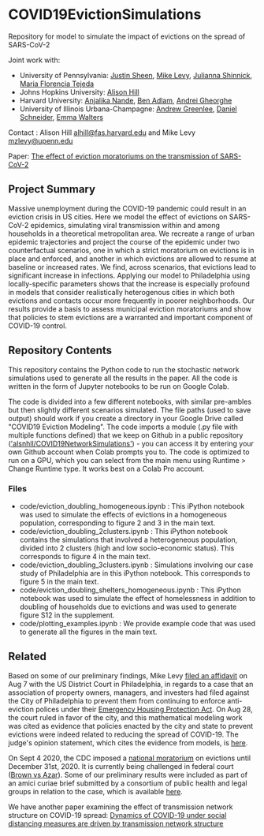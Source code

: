 # COVID19EvictionSimulations
Repository for model to simulate the impact of evictions on the spread of SARS-CoV-2

Joint work with:
* University of Pennsylvania: [Justin Sheen](https://github.com/jsheen), [Mike Levy](https://www.dbei.med.upenn.edu/bio/michael-z-levy-phd), [Julianna Shinnick](https://www.linkedin.com/in/julianna-shinnick-60a8a3134/), [Maria Florencia Tejeda](https://www.linkedin.com/in/maria-florencia-tejeda-808796192/)
* Johns Hopkins University: [Alison Hill](https://alsnhll.github.io/)
* Harvard University: [Anjalika Nande](https://github.com/anjalika-nande), [Ben Adlam](https://research.google/people/BenAdlam/), [Andrei Gheorghe](https://www.linkedin.com/in/andrei-gheorghe-b7499066/)
* University of Illinois Urbana-Champagne: [Andrew Greenlee](https://urban.illinois.edu/people/profiles/andrew-greenlee/), [Daniel Schneider](https://urban.illinois.edu/people/profiles/daniel-schneider/), [Emma Walters](https://www.linkedin.com/in/emmawalters/) 

Contact : Alison Hill <alhill@fas.harvard.edu> and Mike Levy <mzlevy@upenn.edu>

Paper: [The effect of eviction moratoriums on the transmission of SARS-CoV-2](The_effect_of_eviction_moratoriums_on_the_transmission_of_SARS-CoV-2.pdf)

## Project Summary
Massive unemployment during the COVID-19 pandemic could result in an eviction crisis in US cities. Here we model the effect of evictions on SARS-CoV-2 epidemics, simulating viral transmission within and among households in a theoretical metropolitan area. We recreate a range of urban epidemic trajectories and project the course of the epidemic under two counterfactual scenarios, one in which a strict moratorium on evictions is in place and enforced, and another in which evictions are allowed to resume at baseline or increased rates. We find, across scenarios, that evictions lead to significant increase in infections. Applying our model to Philadelphia using locally-specific parameters shows that the increase is especially profound in models that consider realistically heterogenous cities in which both evictions and contacts occur more frequently in poorer neighborhoods. Our results provide a basis to assess municipal eviction moratoriums and show that policies to stem evictions are a warranted and important component of COVID-19 control. 

## Repository Contents

This repository contains the Python code to run the stochastic network simulations used to generate all the results in the paper. All the code is written in the form of Jupyter notebooks to be run on Google Colab. 

The code is divided into a few different notebooks, with similar pre-ambles but then slightly different scenarios simulated. The file paths (used to save output) should work if you create a directory in your Google Drive called "COVID19 Eviction Modeling". The code imports a module (.py file with multiple functions defined) that we keep on Github in a public repository (['alsnhll/COVID19NetworkSimulations'](https://github.com/alsnhll/COVID19NetworkSimulations)) - you can access it by entering your own Github account when Colab prompts you to. The code is optimized to run on a GPU, which you can select from the main menu using Runtime > Change Runtime type. It works best on a Colab Pro account. 

### Files

* code/eviction_doubling_homogeneous.ipynb : This iPython notebook was used to simulate the effects of evictions in a homogeneous population, corresponding to figure 2 and 3 in the main text.
* code/eviction_doubling_2clusters.ipynb : This iPython notebook contains the simulations that involved a heterogeneous population, divided into 2 clusters (high and low socio-economic status). This corresponds to figure 4 in the main text.
*  code/eviction_doubling_3clusters.ipynb : Simulations involving our case study of Philadelphia are in this iPython notebook. This corresponds to figure 5 in the main text.
*  code/eviction_doubling_shelters_homogeneous.ipynb : This iPython notebook was used to simulate the effect of homelessness in addition to doubling of households due to evictions and was used to generate figure S12 in the supplement. 
*  code/plotting_examples.ipynb : We provide example code that was used to generate all the figures in the main text.


## Related

Based on some of our preliminary findings, Mike Levy [filed an affidavit](https://github.com/mzlevy/Philly_Covid/blob/master/28-6_Levy_Declaration.pdf) on Aug 7 with the US District Court in Philadelphia, in regards to a case that an association of property owners, managers, and investers had filed against the City of Philadelphia to prevent them from continuing to enforce anti-eviction polices under their [Emergency Housing Protection Act](https://phila.legistar.com/LegislationDetail.aspx?ID=4432723&GUID=52A61514-7062-4734-8006-C58AC90B5E25&Options=ID%7CText%7C&Search=200295). On Aug 28, the court ruled in favor of the city, and this mathematical modeling work was cited as evidence that policies enacted by the city and state to prevent evictions were indeed related to reducing the spread of COVID-19. The judge's opinion statement, which cites the evidence from models, is [here](https://github.com/mzlevy/Philly_Covid/blob/master/HAPCO%20vs%20Philly%20decision.pdf).

On Sept 4 2020, the CDC imposed a [national moratorium](https://www.federalregister.gov/documents/2020/09/04/2020-19654/temporary-halt-in-residential-evictions-to-prevent-the-further-spread-of-covid-19#:~:text=The%20Centers%20for%20Disease%20Control%20and%20Prevention%20(CDC)%2C%20located,further%20spread%20of%20COVID%2D19) on evictions until December 31st, 2020. It is currently being challenged in federal court ([Brown vs Azar](https://dockets.justia.com/docket/georgia/gandce/1:2020cv03702/280996)). Some of our preliminary results were included as part of an amici curiae brief submitted by a consortium of public health and legal groups in relation to the case, which is available [here](https://papers.ssrn.com/abstract=3708504).

We have another paper examining the effect of transmission network structure on COVID-19 spread: [Dynamics of COVID-19 under social distancing measures are driven by transmission network structure](https://www.medrxiv.org/content/10.1101/2020.06.04.20121673v1)
